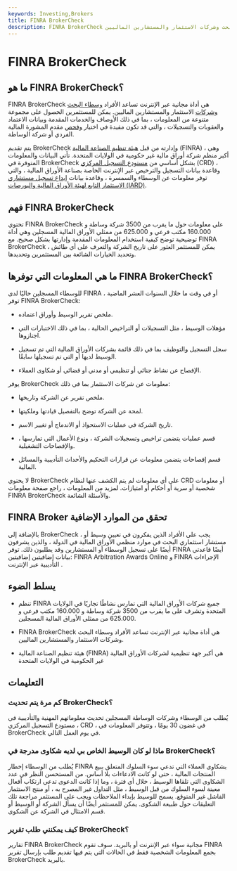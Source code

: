 ```yaml
---
keywords: Investing,Brokers
title: FINRA BrokerCheck
description: FINRA BrokerCheck هي أداة مجانية عبر الإنترنت تساعد الأفراد وسطاء البحث وشركات الاستثمار والمستشارين الماليين.
---
```


# FINRA BrokerCheck
## ما هو FINRA BrokerCheck؟

FINRA BrokerCheck هي أداة مجانية عبر الإنترنت تساعد الأفراد [وسطاء البحث وشركات](/broker) الاستثمار والمستشارين الماليين. يمكن للمستثمرين الحصول على مجموعة متنوعة من المعلومات ، بما في ذلك الأوصاف والخدمات المقدمة وبيانات الاعتماد والعقوبات والتسجيلات ، والتي قد تكون مفيدة في اختيار [وفحص](/vetting) مقدم المشورة المالية الفردي أو شركة الوساطة.

يتم تقديم BrokerCheck وإدارته من قبل [هيئة تنظيم الصناعة المالية](/finra) (FINRA) ، وهي أكبر منظم شركة أوراق مالية غير حكومية في الولايات المتحدة. تأتي البيانات والمعلومات المتوفرة في BrokerCheck بشكل أساسي من [مستودع التسجيل المركزي](/crd) (CRD) ، وقاعدة بيانات التسجيل والترخيص عبر الإنترنت الخاصة بصناعة الأوراق المالية ، والتي توفر معلومات عن الوسطاء والسمسرة ، وقاعدة بيانات [إيداع تسجيل مستشاري الاستثمار التابع لهيئة الأوراق المالية والبورصات (IARD)](/investment-adviser-registration-depository-iard).

## فهم FINRA BrokerCheck

تحتوي FINRA BrokerCheck على معلومات حول ما يقرب من 3500 شركة وساطة و 160.000 مكتب فرعي و 625.000 من ممثلي الأوراق المالية المسجلين وهي أداة توضيحية توضح كيفية استخدام المعلومات المقدمة وإدارتها بشكل صحيح. مع FINRA BrokerCheck ، يمكن للمستثمر العثور على تاريخ الشركة والتعرف على أي طائش وتحديد الخيارات الشائعة بين المستثمرين وتحديدها.

## ما هي المعلومات التي توفرها FINRA BrokerCheck؟

للوسطاء المسجلين حاليًا لدى FINRA أو في وقت ما خلال السنوات العشر الماضية ، توفر FINRA BrokerCheck:

- ملخص تقرير الوسيط وأوراق اعتماده.

- مؤهلات الوسيط ، مثل التسجيلات أو التراخيص الحالية ، بما في ذلك الاختبارات التي اجتازوها.

- سجل التسجيل والتوظيف بما في ذلك قائمة بشركات الأوراق المالية التي تم تسجيل الوسيط لديها أو التي تم تسجيلها سابقًا.

- الإفصاح عن نشاط جنائي أو تنظيمي أو مدني أو قضائي أو شكاوى العملاء.

يوفر BrokerCheck معلومات عن شركات الاستثمار بما في ذلك:

- ملخص تقرير عن الشركة وتاريخها.

- لمحة عن الشركة توضح بالتفصيل قيادتها وملكيتها.

- تاريخ الشركة في عمليات الاستحواذ أو الاندماج أو تغيير الاسم.

- قسم عمليات يتضمن تراخيص وتسجيلات الشركة ، ونوع الأعمال التي تمارسها ، والإفصاحات التشغيلية.

- قسم إفصاحات يتضمن معلومات عن قرارات التحكيم والأحداث التأديبية والمسائل المالية.

لا يحتوي BrokerCheck على أي معلومات لم يتم الكشف عنها لنظام CRD أو معلومات شخصية أو سرية أو أحكام أو امتيازات. لمزيد من المعلومات ، راجع صفحة معلومات FINRA BrokerCheck والأسئلة الشائعة.

## FINRA Broker تحقق من الموارد الإضافية

بالإضافة إلى BrokerCheck ، يجب على الأفراد الذين يفكرون في تعيين وسيط أو مستشار استثماري البحث في موارد منظمي الأوراق المالية في الدولة ، والذين يشرفون أيضًا على تسجيل الوسطاء أو المستشارين وقد يطلبون ذلك. توفر FINRA أيضًا قاعدتي بيانات إضافيتين إضافيتين: FINRA Arbitration Awards Online و FINRA الإجراءات التأديبية عبر الإنترنت .

## يسلط الضوء

- تنظم FINRA جميع شركات الأوراق المالية التي تمارس نشاطًا تجاريًا في الولايات المتحدة وتشرف على ما يقرب من 3500 شركة وساطة و 160.000 مكتب فرعي و 625.000 من ممثلي الأوراق المالية المسجلين.

- FINRA BrokerCheck هي أداة مجانية عبر الإنترنت تساعد الأفراد وسطاء البحث وشركات الاستثمار والمستشارين الماليين.

- هيئة تنظيم الصناعة المالية (FINRA) هي أكبر جهة تنظيمية لشركات الأوراق المالية غير الحكومية في الولايات المتحدة

## التعليمات

### كم مرة يتم تحديث BrokerCheck؟

يُطلب من الوسطاء وشركات الوساطة المسجلين تحديث معلوماتهم المهنية والتأديبية في مستودع التسجيل المركزي ، CRD ، في غضون 30 يومًا ، وتتوفر المعلومات في BrokerCheck في يوم العمل التالي.

### ماذا لو كان الوسيط الخاص بي لديه شكاوى مدرجة في BrokerCheck؟

يُطلب من الوسطاء إخطار FINRA بشكاوى العملاء التي تدعي سوء السلوك المتعلق ببيع المنتجات المالية ، حتى لو كانت الادعاءات بلا أساس. من المستحسن النظر في عدد الشكاوى التي تلقاها الوسيط ، خلال أي فترة ، وما إذا كانت الدعوى تدعي ارتكاب أفعال معينة لسوء السلوك من قبل الوسيط ، مثل التداول غير المصرح به ، أو منتج الاستثمار الفاشل غير المتوقع. يسمح للوسيط بإبداء الملاحظات ويجب على المستثمر مراجعة تلك التعليقات حول طبيعة الشكوى. يمكن للمستثمر أيضًا أن يسأل الشركة أو الوسيط أو قسم الامتثال في الشركة عن الشكوى.

### كيف يمكنني طلب تقرير BrokerCheck؟

تقارير FINRA BrokerCheck مجانية سواء عبر الإنترنت أو بالبريد. سوف تقوم FINRA بجمع المعلومات الشخصية فقط في الحالات التي يتم فيها تقديم طلب بإرسال تقرير BrokerCheck بالبريد.

